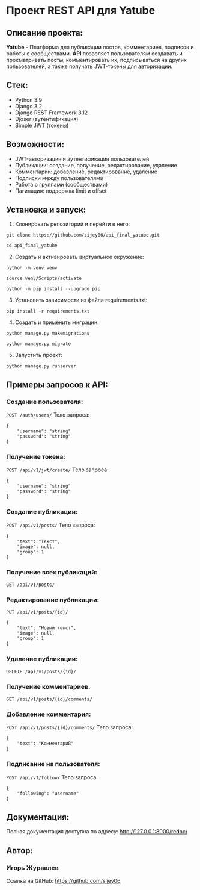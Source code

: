 # Проект REST API для Yatube
## Описание проекта:
**Yatube** - Платформа для публикации постов, комментариев, подписок и работы с сообществами.
**API** позволяет пользователям создавать и просматривать посты, комментировать их, подписываться на других пользователей, а также получать JWT-токены для авторизации.
## Стек:
- Python 3.9
- Django 3.2
- Django REST Framework 3.12
- Djoser (аутентификация)
- Simple JWT (токены)
## Возможности:
- JWT-авторизация и аутентификация пользователей
- Публикации: создание, получение, редактирование, удаление
- Комментарии: добавление, редактирование, удаление
- Подписки между пользователями
- Работа с группами (сообществами)
- Пагинация: поддержка limit и offset
## Установка и запуск:
1. Клонировать репозиторий и перейти в него:
```
git clone https://github.com/sijey06/api_final_yatube.git
```
```
cd api_final_yatube
```
2. Cоздать и активировать виртуальное окружение:
```
python -m venv venv
```
```
source venv/Scripts/activate
```
```
python -m pip install --upgrade pip
```
3. Установить зависимости из файла requirements.txt:
```
pip install -r requirements.txt
```
4. Создать и применить миграции:
```
python manage.py makemigrations
```
```
python manage.py migrate
```
5. Запустить проект:
```
python manage.py runserver
```
## Примеры запросов к API:
### Создание пользователя:
```POST /auth/users/```
Тело запроса:
```
{
    "username": "string"
    "password": "string"
}
```
### Получение токена:
```POST /api/v1/jwt/create/```
Тело запроса:
```
{
    "username": "string"
    "password": "string"
}
```
### Создание публикации:
```POST /api/v1/posts/```
Тело запроса:
```
{
    "text": "Текст",
    "image": null,
    "group": 1
}
```
### Получение всех публикаций:
```GET /api/v1/posts/```
### Редактирование публикации:
```PUT /api/v1/posts/{id}/```
```
{
    "text": "Новый текст",
    "image": null,
    "group": 1
}
```
### Удаление публикации:
```DELETE /api/v1/posts/{id}/```
### Получение комментариев:
```GET /api/v1/posts/{id}/comments/```
### Добавление комментария:
```POST /api/v1/posts/{id}/comments/```
Тело запроса:
```
{
    "text": "Комментарий"
}
```
### Подписание на пользователя:
```POST /api/v1/follow/```
Тело запроса:
```
{
    "following": "username"
}
```
## Документация:
Полная документация доступна по адресу:
http://127.0.0.1:8000/redoc/
## Автор:
### Игорь Журавлев
Ссылка на GitHub:
https://github.com/sijey06